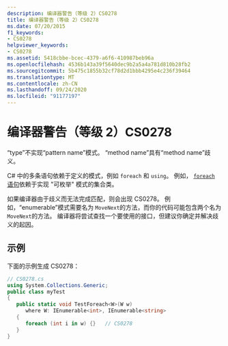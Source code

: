 ```yaml
---
description: 编译器警告（等级 2）CS0278
title: 编译器警告（等级 2）CS0278
ms.date: 07/20/2015
f1_keywords:
- CS0278
helpviewer_keywords:
- CS0278
ms.assetid: 5418cbbe-bcec-4379-a6f6-410987beb96a
ms.openlocfilehash: 4536b143a39f5640dec9b2a5a4a781d810b28fb2
ms.sourcegitcommit: 5b475c1855b32cf78d2d1bbb4295e4c236f39464
ms.translationtype: MT
ms.contentlocale: zh-CN
ms.lasthandoff: 09/24/2020
ms.locfileid: "91177197"
---
```

# <a name="compiler-warning-level-2-cs0278"></a>编译器警告（等级 2）CS0278

“type”不实现“pattern name”模式。 “method name”具有“method name”歧义。  
  
C# 中的多条语句依赖于定义的模式，例如 `foreach` 和 `using`。 例如， [ `foreach` 语句](../language-reference/keywords/foreach-in.md)依赖于实现 "可枚举" 模式的集合类。
  
如果编译器由于歧义而无法完成匹配，则会出现 CS0278。 例如，“enumerable”模式需要名为 `MoveNext`的方法，而你的代码可能包含两个名为 `MoveNext`的方法。 编译器将尝试查找一个要使用的接口，但建议你确定并解决歧义的起因。  
  
## <a name="example"></a>示例  

 下面的示例生成 CS0278：  
  
```csharp  
// CS0278.cs  
using System.Collections.Generic;  
public class myTest
{  
   public static void TestForeach<W>(W w)
      where W: IEnumerable<int>, IEnumerable<string>  
   {  
      foreach (int i in w) {}   // CS0278  
   }  
}  
```
